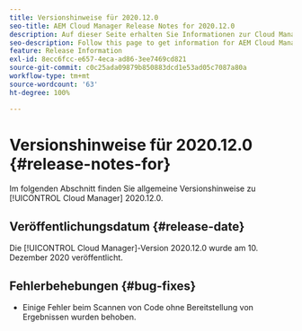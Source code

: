 ```yaml
---
title: Versionshinweise für 2020.12.0
seo-title: AEM Cloud Manager Release Notes for 2020.12.0
description: Auf dieser Seite erhalten Sie Informationen zur Cloud Manager-Version 2020.12.0.
seo-description: Follow this page to get information for AEM Cloud Manager Release 2020.12.0
feature: Release Information
exl-id: 8ecc6fcc-e657-4eca-ad86-3ee7469cd821
source-git-commit: c0c25ada09879b850883dcd1e53ad05c7087a80a
workflow-type: tm+mt
source-wordcount: '63'
ht-degree: 100%

---
```


# Versionshinweise für 2020.12.0 {#release-notes-for}

Im folgenden Abschnitt finden Sie allgemeine Versionshinweise zu [!UICONTROL Cloud Manager] 2020.12.0.

## Veröffentlichungsdatum {#release-date}

Die [!UICONTROL Cloud Manager]-Version 2020.12.0 wurde am 10. Dezember 2020 veröffentlicht.

## Fehlerbehebungen {#bug-fixes}

* Einige Fehler beim Scannen von Code ohne Bereitstellung von Ergebnissen wurden behoben.
